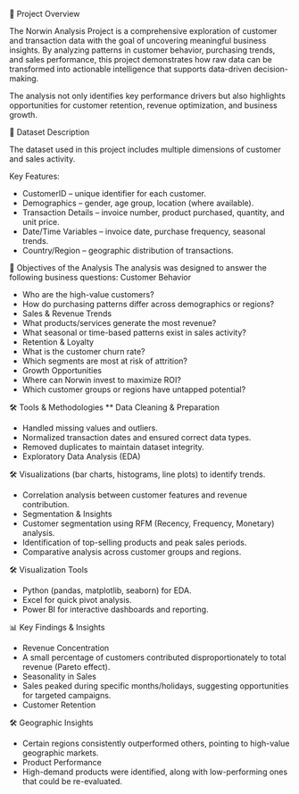 📌 Project Overview

The Norwin Analysis Project is a comprehensive exploration of customer and transaction data with the goal of uncovering meaningful business insights. By analyzing patterns in customer behavior, purchasing trends, and sales performance, this project demonstrates how raw data can be transformed into actionable intelligence that supports data-driven decision-making.

The analysis not only identifies key performance drivers but also highlights opportunities for customer retention, revenue optimization, and business growth.

📂 Dataset Description

The dataset used in this project includes multiple dimensions of customer and sales activity.

Key Features:
- CustomerID – unique identifier for each customer.
- Demographics – gender, age group, location (where available).
- Transaction Details – invoice number, product purchased, quantity, and unit price.
- Date/Time Variables – invoice date, purchase frequency, seasonal trends.
- Country/Region – geographic distribution of transactions.


🎯 Objectives of the Analysis
The analysis was designed to answer the following business questions:
Customer Behavior

- Who are the high-value customers?
- How do purchasing patterns differ across demographics or regions?
- Sales & Revenue Trends
- What products/services generate the most revenue?
- What seasonal or time-based patterns exist in sales activity?
- Retention & Loyalty
- What is the customer churn rate?
- Which segments are most at risk of attrition?
- Growth Opportunities
- Where can Norwin invest to maximize ROI?
- Which customer groups or regions have untapped potential?


  
🛠 Tools & Methodologies
** Data Cleaning & Preparation
- Handled missing values and outliers.
- Normalized transaction dates and ensured correct data types.
- Removed duplicates to maintain dataset integrity.
- Exploratory Data Analysis (EDA)


🛠 Visualizations (bar charts, histograms, line plots) to identify trends.
- Correlation analysis between customer features and revenue contribution.
- Segmentation & Insights
- Customer segmentation using RFM (Recency, Frequency, Monetary) analysis.
- Identification of top-selling products and peak sales periods.
- Comparative analysis across customer groups and regions.


🛠 Visualization Tools
- Python (pandas, matplotlib, seaborn) for EDA.
- Excel for quick pivot analysis.
- Power BI for interactive dashboards and reporting.



📊 Key Findings & Insights
- Revenue Concentration
- A small percentage of customers contributed disproportionately to total revenue (Pareto effect).
- Seasonality in Sales
- Sales peaked during specific months/holidays, suggesting opportunities for targeted campaigns.
- Customer Retention


🛠 Geographic Insights
- Certain regions consistently outperformed others, pointing to high-value geographic markets.
- Product Performance
- High-demand products were identified, along with low-performing ones that could be re-evaluated.
